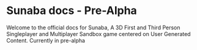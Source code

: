# Sunaba docs - Pre-Alpha
Welcome to the official docs for Sunaba, A 3D First and Third Person Singleplayer and Multiplayer Sandbox game centered on User Generated Content. Currently in pre-alpha
